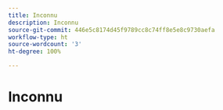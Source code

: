 ```yaml
---
title: Inconnu
description: Inconnu
source-git-commit: 446e5c8174d45f9789cc8c74ff8e5e8c9730aefa
workflow-type: ht
source-wordcount: '3'
ht-degree: 100%

---
```


# Inconnu
